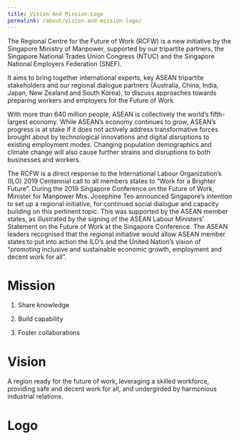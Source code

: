 ```yaml
---
title: Vision And Mission Logo
permalink: /about/vision-and-mission-logo/
---
```

The Regional Centre for the Future of Work (RCFW) is a new initiative by the Singapore Ministry of Manpower, supported by our tripartite partners, the Singapore National Trades Union Congress (NTUC) and the Singapore National Employers Federation (SNEF). 

It aims to bring together international experts, key ASEAN tripartite stakeholders and our regional dialogue partners (Australia, China, India, Japan, New Zealand and South Korea), to discuss approaches towards preparing workers and employers for the Future of Work. 

With more than 640 million people, ASEAN is collectively the world’s fifth-largest economy. While ASEAN’s economy continues to grow, ASEAN’s progress is at stake if it does not actively address transformative forces brought about by technological innovations and digital disruptions to existing employment modes. Changing population demographics and climate change will also cause further strains and disruptions to both businesses and workers.

The RCFW is a direct response to the International Labour Organization’s (ILO) 2019 Centennial call to all members states to “Work for a Brighter Future”. During the 2019 Singapore Conference on the Future of Work, Minister for Manpower Mrs. Josephine Teo announced Singapore’s intention to set up a regional initiative, for continued social dialogue and capacity building on this pertinent topic. This was supported by the ASEAN member states, as illustrated by the signing of the ASEAN Labour Ministers’ Statement on the Future of Work at the Singapore Conference. The ASEAN leaders recognised that the regional initiative would allow ASEAN member states to put into action the ILO’s and the United Nation’s vision of “promoting inclusive and sustainable economic growth, employment and decent work for all”.

# Mission
1. Share knowledge 

2. Build capability 

3. Foster collaborations

# Vision 
A region ready for the future of work, leveraging a skilled workforce, providing safe and decent work for all, and undergirded by harmonious industrial relations.

# Logo
